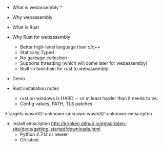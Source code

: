 * What is webassembly 
    * 
    
* Why webassembly 

* What is Rust

* Why Rust for webassembly
    * Better high-level language than c/c++
    * Statically Typed
    * No garbage collection
    * Supports threading (which will come later for webassembly)
    * Built-in toolchain for rust to webassembly

* Demo 

* Rust installation notes

    * rust on windows is HARD -- or at least harder than it needs to be.  
    * Config values, PATH, TLS patches
    
    
*Targets
    wasm32-unknown-unknown
    wasm32-unknown-emscripten
    
* Install emscripten
    http://kripken.github.io/emscripten-site/docs/getting_started/downloads.html
    * Python 2.7.12 or newer
    * Git latest
    